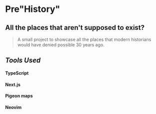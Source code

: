 # Pre"History"

## All the places that aren't supposed to exist?
> A small project to showcase all the places that modern historians would have denied possible 30 years ago.



## *Tools Used*

#### TypeScript
#### Next.js
#### Pigeon maps
#### Neovim
